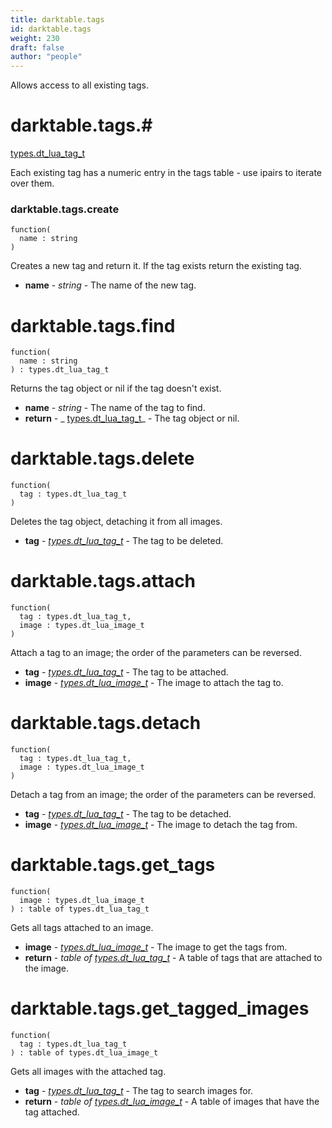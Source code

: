 ```yaml
---
title: darktable.tags
id: darktable.tags
weight: 230
draft: false
author: "people"
---
```


Allows access to all existing tags.

# darktable.tags.#

[types.dt_lua_tag_t](../../types/dt_lua_tag_t)

Each existing tag has a numeric entry in the tags table - use ipairs to iterate over them.

### darktable.tags.create

```
function(
  name : string
)
```

Creates a new tag and return it. If the tag exists return the existing tag.

* **name** - _string_ - The name of the new tag.

# darktable.tags.find

```
function(
  name : string
) : types.dt_lua_tag_t
```

Returns the tag object or nil if the tag doesn't exist.

* **name** - _string_ - The name of the tag to find.
* **return** - _
[types.dt_lua_tag_t](../../types/dt_lua_tag_t)_ - The tag object or nil.

# darktable.tags.delete

```
function(
  tag : types.dt_lua_tag_t
)
```

Deletes the tag object, detaching it from all images.

* **tag** - _[types.dt_lua_tag_t](../../types/dt_lua_tag_t)_ - The tag to be deleted.

# darktable.tags.attach

```
function(
  tag : types.dt_lua_tag_t,
  image : types.dt_lua_image_t
)
```

Attach a tag to an image; the order of the parameters can be reversed.

* **tag** - _[types.dt_lua_tag_t](../../types/dt_lua_tag_t)_ - The tag to be attached.
* **image** - _[types.dt_lua_image_t](../../types/dt_lua_image_t)_ - The image to attach the tag to.

# darktable.tags.detach

```
function(
  tag : types.dt_lua_tag_t,
  image : types.dt_lua_image_t
)
```

Detach a tag from an image; the order of the parameters can be reversed.

* **tag** - _[types.dt_lua_tag_t](../../types/dt_lua_tag_t)_ - The tag to be detached.
* **image** - _[types.dt_lua_image_t](../../types/dt_lua_image_t)_ - The image to detach the tag from.

# darktable.tags.get_tags

```
function(
  image : types.dt_lua_image_t
) : table of types.dt_lua_tag_t
```

Gets all tags attached to an image.

* **image** - _[types.dt_lua_image_t](../../types/dt_lua_image_t)_ - The image to get the tags from.
* **return** - _table of [types.dt_lua_tag_t](../../types/dt_lua_tag_t)_ - A table of tags that are attached to the image.

# darktable.tags.get_tagged_images

```
function(
  tag : types.dt_lua_tag_t
) : table of types.dt_lua_image_t
```

Gets all images with the attached tag.

* **tag** - _[types.dt_lua_tag_t](../../types/dt_lua_tag_t)_ - The tag to search images for.
* **return** - _table of [types.dt_lua_image_t](../../types/dt_lua_image_t)_ - A table of images that have the tag attached.
